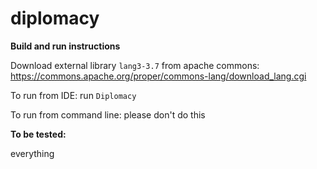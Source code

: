 # diplomacy

**Build and run instructions**

Download external library `lang3-3.7` from apache commons: https://commons.apache.org/proper/commons-lang/download_lang.cgi

To run from IDE: run `Diplomacy`

To run from command line: please don't do this

**To be tested:**

everything